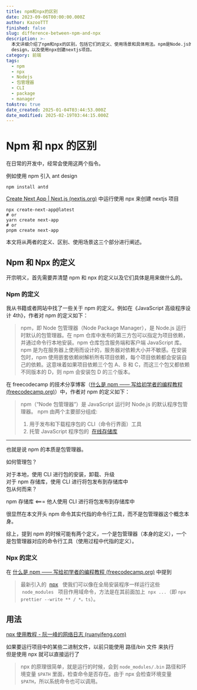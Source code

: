 ```yaml
---
title: npm和npx的区别
date: 2023-09-06T00:00:00.000Z
author: KazooTTT
finished: false
slug: difference-between-npm-and-npx
description: >-
  本文详细介绍了npm和npx的区别，包括它们的定义、使用场景和具体用法。npm是Node.js的默认包管理器，用于安装、卸载和升级包，而npx是一个命令行工具，允许用户直接运行项目中的二进制文件，无需全局安装。文章通过实例说明了两者在实际开发中的应用，如使用npm安装ant
  design，以及使用npx创建nextjs项目。
category: 前端
tags:
  - npm
  - npx
  - Nodejs
  - 包管理器
  - CLI
  - package
  - manager
toAstro: true
date_created: 2025-01-04T03:44:53.000Z
date_modified: 2025-02-19T03:44:15.000Z
---
```


# Npm 和 npx 的区别

在日常的开发中，经常会使用这两个指令。

例如使用 npm 引入 ant design

```shell
npm install antd
```

[Create Next App | Next.js (nextjs.org)](<https://nextjs.org/docs/api-reference/create-next-app>) 中运行使用 npx 来创建 nextjs 项目

```shell
npx create-next-app@latest
# or
yarn create next-app
# or
pnpm create next-app
```

本文将从两者的定义、区别、使用场景这三个部分进行阐述。

## Npm 和 Npx 的定义

开宗明义，首先需要弄清楚 npm 和 npx 的定义以及它们具体是用来做什么的。

### Npm 的定义

我从书籍或者网站中找了一些关于 npm 的定义。例如在《JavaScript 高级程序设计 4th》，作者对 npm 的定义如下：

> npm，即 Node 包管理器（Node Package Manager），是 Node.js 运行时默认的包管理器。在 npm 仓库中发布的第三方包可以指定为项目依赖，并通过命令行本地安装。npm 仓库包含服务端和客户端 JavaScript 库。
> npm 是为在服务器上使用而设计的，服务器对依赖大小并不敏感。在安装包时，npm 使用嵌套依赖树解析所有项目依赖，每个项目依赖都会安装自己的依赖。这意味着如果项目依赖三个包 A、B 和 C，而这三个包又都依赖不同版本的 D，则 npm 会安装包 D 的三个版本。

在 freecodecamp 的技术分享博客（[什么是 npm —— 写给初学者的编程教程 (freecodecamp.org)](<https://www.freecodecamp.org/chinese/news/what-is-npm-a-node-package-manager-tutorial-for-beginners/>)）中，作者对 npm 的定义如下：

> npm（“Node 包管理器”）是 JavaScript 运行时 Node.js 的默认程序包管理器。
> npm 由两个主要部分组成:
> 
> 1. 用于发布和下载程序包的 CLI（命令行界面）工具
> 2. 托管 JavaScript 程序包的  [在线存储库](<https://www.npmjs.com/>)

---

也就是说 npm 的本质是包管理器。

如何管理包？

对于本地，使用 CLI 进行包的安装，卸载、升级  
对于 npm 存储库，使用 CLI 进行将包发布到存储库中  
包从何而来？

npm 存储库 <=== 他人使用 CLI 进行将包发布到存储库中

很显然在本文开头 npm 命令其实代指的命令行工具，而不是包管理器这个概念本身。

综上，提到 npm 的时候可能有两个定义，一个是包管理器（本身的定义），一个是包管理器对应的命令行工具（使用过程中代指的定义）。

### Npx 的定义

在 [什么是 npm —— 写给初学者的编程教程 (freecodecamp.org)](<https://www.freecodecamp.org/chinese/news/what-is-npm-a-node-package-manager-tutorial-for-beginners/>) 中提到

> 最新引入的  [npx](<https://www.freecodecamp.org/news/npm-vs-npx-whats-the-difference/>)   使我们可以像在全局安装程序一样运行这些  `node_modules`   项目作用域命令，方法是在其前面加上  `npx ...`（即 `npx prettier --write ** / *。ts`）。

## 用法

[npx 使用教程 - 阮一峰的网络日志 (ruanyifeng.com)](<https://www.ruanyifeng.com/blog/2019/02/npx.html>)

如果要运行项目中的某些二进制文件，以前只能使用 路径/bin 文件 来执行  
但是使用 npx 就可以直接运行了

> npx 的原理很简单，就是运行的时候，会到 `node_modules/.bin` 路径和环境变量 `$PATH` 里面，检查命令是否存在。由于 npx 会检查环境变量 `$PATH`，所以系统命令也可以调用。
